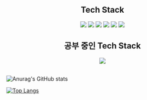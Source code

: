 <div align="center"><h2>Tech Stack</h2></div>
<div align=center>
  <img src="https://img.shields.io/badge/html5-E34F26?style=for-the-badge&logo=html5&logoColor=white"> 
  <img src="https://img.shields.io/badge/css-1572B6?style=for-the-badge&logo=css3&logoColor=white"> 
  <img src="https://img.shields.io/badge/figma-000000?style=for-the-badge&logo=figma&logoColor=white"> 
  <img src="https://img.shields.io/badge/javascript-F7DF1E?style=for-the-badge&logo=javascript&logoColor=black"> 
  <img src="https://img.shields.io/badge/git-F05032?style=for-the-badge&logo=git&logoColor=white">
  <img src="https://img.shields.io/badge/github-181717?style=for-the-badge&logo=github&logoColor=white">
</div>

<div align="center"><h2>공부 중인 Tech Stack</h2></div>
<div align=center>
  <img src="https://img.shields.io/badge/React-61DAFB?style=for-the-badge&logo=REACT&logoColor=000000"> 
  <!-- <img src="https://img.shields.io/badge/Storybook-FF4785?style=for-the-badge&logo=Storybook&logoColor=ffffff"> -->
  <!--   <img src="https://img.shields.io/badge/BIT-73398D?style=for-the-badge&logo=BIT&logoColor=ffffff"> -->
</div>



<br>

<!-- https://github.com/anuraghazra/github-readme-stats#gh-light-mode-only -->

![Anurag's GitHub stats](https://github-readme-stats.vercel.app/api?username=arch-spatula&show_icons=true&theme=tokyonight)

[![Top Langs](https://github-readme-stats.vercel.app/api/top-langs/?username=arch-spatula&theme=tokyonight)](https://github.com/arch-spatula/github-readme-stats)




<!-- 전문화할 산업 도메인은 고민중입니다.

`storybook.js`, `bit.js` 처럼 디자인 시스템을 전문화할 생각 중입니다.

<p align="center">
<img src="https://user-images.githubusercontent.com/84452145/190937970-6b535d1a-efe7-4f7e-a4af-1df72ac08492.png" width="400px">
</p>

나중에 개발자 블로그에 밈항목을 따로 만들고 이월할 예정입니다.
-->
